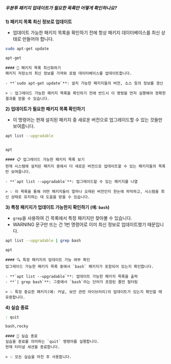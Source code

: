 ##### 우분투 패키지 업데이트가 필요한 목록만 어떻게 확인하나요? #####

**1) 패키지 목록 최신 정보로 업데이트**

* 업데이트 가능한 패키지 목록을 확인하기 전에 항상 패키지 데이터베이스를 최신 상태로 만들어야 합니다.

```bash
sudo apt-get update
```

```tech
apt-get
```

```desc
#### 🔄 패키지 목록 최신화하기
패키지 저장소의 최신 정보를 가져와 로컬 데이터베이스를 업데이트합니다.

- **`sudo apt-get update`**: 설치 가능한 패키지들의 버전, 소스 등의 정보를 갱신

> 💡 업그레이드 가능한 패키지 목록을 확인하기 전에 반드시 이 명령을 먼저 실행해야 정확한 결과를 얻을 수 있습니다.
```

**2) 업데이트가 필요한 패키지 목록 확인하기**

* 이 명령어는 현재 설치된 패키지 중 새로운 버전으로 업그레이드할 수 있는 것들만 보여줍니다.

```bash
apt list --upgradable
```
```no-err-check
```

```tech
apt
```

```desc
#### 📋 업그레이드 가능한 패키지 목록 보기
현재 시스템에 설치된 패키지 중에서 더 새로운 버전으로 업데이트할 수 있는 패키지들의 목록만 보여줍니다.

- **`apt list --upgradable`**: 업그레이드할 수 있는 패키지를 나열

> 💡 이 목록을 통해 어떤 패키지들이 얼마나 오래된 버전인지 한눈에 파악하고, 시스템을 최신 상태로 유지하는 데 도움을 받을 수 있습니다.
```

**3) 특정 패키지가 업데이트 가능한지 확인하기 (예: `bash`)**

* `grep`을 사용하여 긴 목록에서 특정 패키지만 찾아볼 수 있습니다.
* WARNING 문구만 뜨는 건 1번 명령어로 이미 최신 정보로 업데이트했기 때문입니다.

```bash
apt list --upgradable | grep bash
```

```tech
apt
```

```desc
#### 🔍 특정 패키지의 업데이트 가능 여부 확인
업그레이드 가능한 패키지 목록 중에서 `bash` 패키지가 포함되어 있는지 확인합니다.

- **`apt list --upgradable`**: 업데이트 가능한 패키지 목록을 출력
- **`| grep bash`**: 그중에서 `bash`라는 단어가 포함된 줄만 필터링

> 💡 특정 중요한 패키지(예: 커널, 보안 관련 라이브러리)의 업데이트가 있는지 확인할 때 유용합니다.
```

**4) 실습 종료**

```bash
: quit
```

```tech
bash,rocky
```

```desc
#### 👋 실습 종료
실습을 종료를 의미하는 `quit` 명령어를 실행합니다.
현재 터미널 세션을 종료합니다.

> 💡 모든 실습을 마친 후 사용합니다.
```